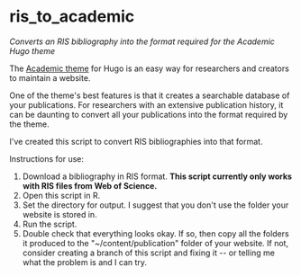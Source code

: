 # ris_to_academic
_Converts an RIS bibliography into the format required for the Academic Hugo theme_

The [Academic theme](https://evamaerey.github.io/what_how_guides/academic_website_w_blogdown) for Hugo is an easy way for researchers and creators to maintain a website.

One of the theme's best features is that it creates a searchable database of your publications. For researchers with an extensive publication history, it can be daunting to convert all your publications into the format required by the theme.

I've created this script to convert RIS bibliographies into that format. 

Instructions for use:
1. Download a bibliography in RIS format. **This script currently only works with RIS files from Web of Science.**
2. Open this script in R.
3. Set the directory for output. I suggest that you don't use the folder your website is stored in.
4. Run the script.
5. Double check that everything looks okay. If so, then copy all the folders it produced to the "~/content/publication" folder of your website. If not, consider creating a branch of this script and fixing it -- or telling me what the problem is and I can try.
